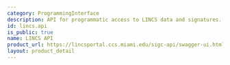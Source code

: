 ```yaml
---
category: ProgrammingInterface
description: API for programmatic access to LINCS data and signatures.
id: lincs.api
is_public: true
name: LINCS API
product_url: https://lincsportal.ccs.miami.edu/sigc-api/swagger-ui.html#/
layout: product_detail
---
```

